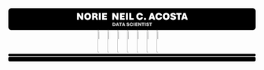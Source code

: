 <div style = "display: flex; flex-direction: column; align-items: center;">
    <!-- HEADER -->
    <img src = "IMPORT FILES/PROFILEHeader.png" alt = "Profile Header" style = "width: 100%;" />   
    <!-- BUTTONS CONTAINER -->
    <div style = "display: flex; justify-content: center; align-items: center; width: 100%;">
        <a href = "#"><img src = "BUTTONGitHub.svg" style = "width: 14%; height: 45px;"></a>
        <a href = "#"><img src = "BUTTONGitHub.svg" style = "width: 14%; height: 45px;"></a>
        <a href = "https://linkedin.com/in/norzzielein"><img src = "BUTTONGitHub.svg" style = "width: 14%; height: 45px;"></a>
        <a href = "https://github.com/norzzielein"><img src = "BUTTONGitHub.svg" style = "width: 16%; height: 45px;"></a>
        <a href = "https://facebook.com/norzzielein"><img src = "BUTTONGitHub.svg" style = "width: 14%; height: 45px;"></a>
        <a href = "https://instagram.com/norzzielein"><img src = "BUTTONGitHub.svg" style = "width: 14%; height: 45px;"></a>
        <a href = "https://twitter.com/norzzielein"><img src = "BUTTONGitHub.svg" style = "width: 14%; height: 45px;"></a>
    </div>
    <!-- FOOTER -->
    <img src = "IMPORT FILES/PROFILEFooter.png" alt = "Profile Footer" style = "width: 100%;" />
</div>
